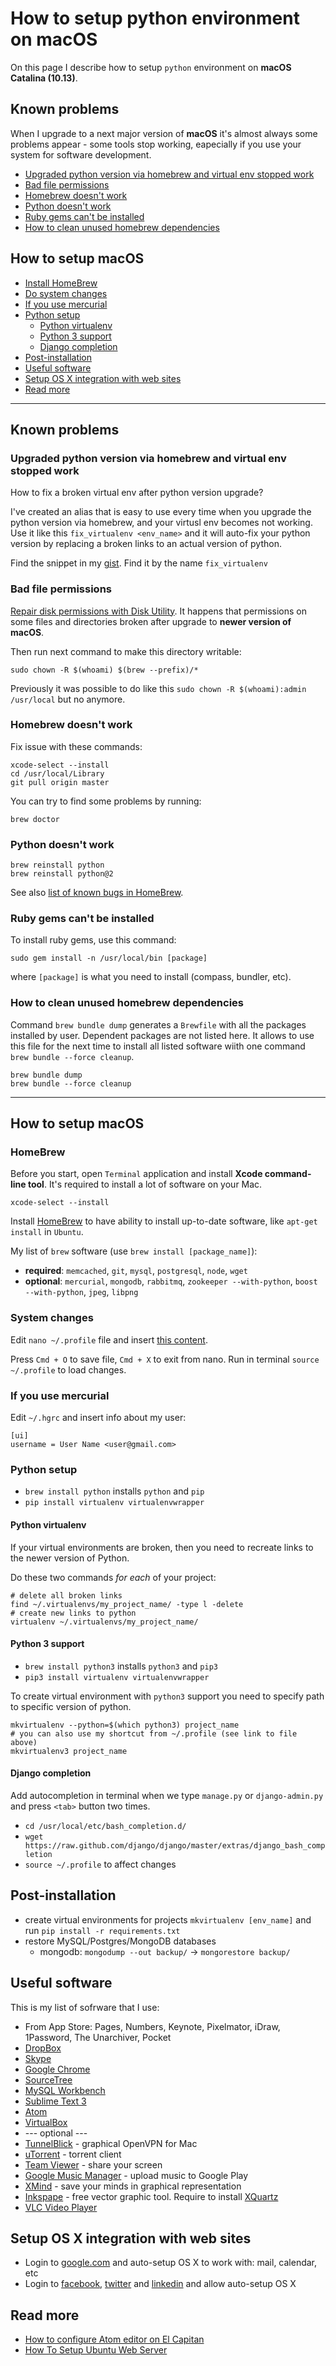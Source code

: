 How to setup python environment on macOS
=============


On this page I describe how to setup `python` environment on **macOS Catalina (10.13)**.


## Known problems

When I upgrade to a next major version of **macOS** it's almost always some problems appear - some tools stop working, eapecially if you use your system for software development.

- [Upgraded python version via homebrew and virtual env stopped work](#upgraded-python-version-via-homebrew-and-virtual-env-stopped-work)
- [Bad file permissions](#bad-file-permissions)
- [Homebrew doesn't work](#homebrew-doesnt-work)
- [Python doesn't work](#python-doesnt-work)
- [Ruby gems can't be installed](#ruby-gems-cant-be-installed)
- [How to clean unused homebrew dependencies](#how-to-clean-unused-homebrew-dependencies)


## How to setup macOS

- [Install HomeBrew](#homebrew)
- [Do system changes](#system-changes)
- [If you use mercurial](#if-you-use-mercurial)
- [Python setup](#python-setup)
  - [Python virtualenv](#python-virtualenv)
  - [Python 3 support](#python-3-support)
  - [Django completion](#django-completion)
- [Post-installation](#post-installation)
- [Useful software](#useful-software)
- [Setup OS X integration with web sites](#setup-os-x-integration-with-web-sites)
- [Read more](#read-more)

----

## Known problems

### Upgraded python version via homebrew and virtual env stopped work

How to fix a broken virtual env after python version upgrade?

I've created an alias that is easy to use every time when you upgrade the python version via homebrew, and your virtusl env becomes not working. Use it like this `fix_virtualenv <env_name>` and it will auto-fix your python version by replacing a broken links to an actual version of python.

Find the snippet in my [gist](https://gist.github.com/1st/4d8f2bd920cd047ccf1e). Find it by the name `fix_virtualenv`

### Bad file permissions

[Repair disk permissions with Disk Utility](https://support.apple.com/en-us/HT201560). It happens that permissions on some files and directories broken after upgrade to **newer version of macOS**.

Then run next command to make this directory writable:

```shell
sudo chown -R $(whoami) $(brew --prefix)/*
```

Previously it was possible to do like this `sudo chown -R $(whoami):admin /usr/local` but no anymore.

### Homebrew doesn't work

Fix issue with these commands:

```shell
xcode-select --install
cd /usr/local/Library
git pull origin master
```

You can try to find some problems by running:

```shell
brew doctor
```

### Python doesn't work

```shell
brew reinstall python
brew reinstall python@2
```

See also [list of known bugs in HomeBrew](https://github.com/Homebrew/homebrew/blob/master/share/doc/homebrew/El_Capitan_and_Homebrew.md).

### Ruby gems can't be installed

To install ruby gems, use this command:

```shell
sudo gem install -n /usr/local/bin [package]
```

where `[package]` is what you need to install (compass, bundler, etc).

### How to clean unused homebrew dependencies

Command `brew bundle dump` generates a `Brewfile` with all the packages installed by user. Dependent packages are not listed here. It allows to use this file for the next time to install all listed software wiith one command `brew bundle --force cleanup`.

```
brew bundle dump
brew bundle --force cleanup
```

----

## How to setup macOS

### HomeBrew

Before you start, open `Terminal` application and install **Xcode command-line tool**. It's required to install a lot of software on your Mac.

```shell
xcode-select --install
```

Install [HomeBrew](http://brew.sh) to have ability to install up-to-date software, like `apt-get install` in `Ubuntu`.

My list of `brew` software (use `brew install [package_name]`):
- **required**: `memcached`, `git`, `mysql`, `postgresql`, `node`, `wget`
- **optional**: `mercurial`, `mongodb`, `rabbitmq`, `zookeeper --with-python`, `boost --with-python`, `jpeg`, `libpng`


### System changes

Edit `nano ~/.profile` file and insert [this content](https://gist.github.com/1st/4d8f2bd920cd047ccf1e).

Press `Cmd + O` to save file, `Cmd + X` to exit from nano. Run in terminal `source ~/.profile` to load changes.


### If you use mercurial

Edit `~/.hgrc` and insert info about my user:

```
[ui]
username = User Name <user@gmail.com>
```


### Python setup

- `brew install python` installs `python` and `pip`
- `pip install virtualenv virtualenvwrapper`


#### Python virtualenv

If your virtual environments are broken, then you need to recreate links to the newer version of Python.

Do these two commands *for each* of your project:
```shell
# delete all broken links
find ~/.virtualenvs/my_project_name/ -type l -delete
# create new links to python
virtualenv ~/.virtualenvs/my_project_name/
```


#### Python 3 support

- `brew install python3` installs `python3` and `pip3`
- `pip3 install virtualenv virtualenvwrapper`

To create virtual environment with `python3` support you need to specify path to specific version of python.

```shell
mkvirtualenv --python=$(which python3) project_name
# you can also use my shortcut from ~/.profile (see link to file above)
mkvirtualenv3 project_name
```


#### Django completion

Add autocompletion in terminal when we type `manage.py` or `django-admin.py` and press `<tab>` button two times.

- `cd /usr/local/etc/bash_completion.d/`
- `wget https://raw.github.com/django/django/master/extras/django_bash_completion`
- `source ~/.profile` to affect changes


## Post-installation

- create virtual environments for projects `mkvirtualenv [env_name]` and run `pip install -r requirements.txt`
- restore MySQL/Postgres/MongoDB databases
  - mongodb: `mongodump --out backup/` -> `mongorestore backup/`


## Useful software

This is my list of sofrware that I use:

- From App Store: Pages, Numbers, Keynote, Pixelmator, iDraw, 1Password, The Unarchiver, Pocket
- [DropBox](https://www.dropbox.com)
- [Skype](http://www.skype.com)
- [Google Chrome](http://www.google.com/chrome)
- [SourceTree](http://www.sourcetreeapp.com)
- [MySQL Workbench](http://dev.mysql.com/downloads/workbench/)
- [Sublime Text 3](http://www.sublimetext.com/3)
- [Atom](https://atom.io)
- [VirtualBox](https://www.virtualbox.org)
- --- optional ---
- [TunnelBlick](https://code.google.com/p/tunnelblick/) - graphical OpenVPN for Mac
- [uTorrent](http://www.utorrent.com) - torrent client
- [Team Viewer](http://www.teamviewer.com/en/index.aspx) - share your screen
- [Google Music Manager](https://support.google.com/googleplay/answer/1229970) - upload music to Google Play
- [XMind](http://www.xmind.net) - save your minds in graphical representation
- [Inkspape](http://www.inkscape.org/en/) - free vector graphic tool. Require to install [XQuartz](http://xquartz.macosforge.org/landing/)
- [VLC Video Player](http://www.videolan.org/vlc/download-macosx.html)


## Setup OS X integration with web sites

- Login to [google.com](http://google.com) and auto-setup OS X to work with: mail, calendar, etc
- Login to [facebook](http://facebook.com), [twitter](http://twitter.com) and [linkedin](http://linkedin.com) and allow auto-setup OS X


## Read more

- [How to configure Atom editor on El Capitan](https://github.com/1st/python-on-osx/blob/master/ATOM.md)
- [How To Setup Ubuntu Web Server](https://github.com/1st/setup-web-server)
